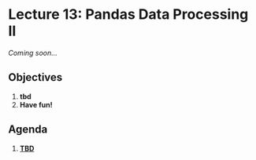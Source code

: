 <!---
{"next":"Lectures_class2/Lecture14.md","title":"Pandas Data Processing II - 7/9"}
-->

# Lecture 13: Pandas Data Processing II

*Coming soon...*

## Objectives

1. **tbd**
2. **Have fun!**

## Agenda

1. **[TBD]()**
